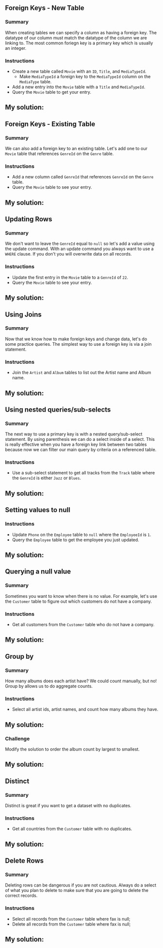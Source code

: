 
## Foreign Keys - New Table

### Summary
When creating tables we can specify a column as having a foreign key. The datatype of our column must match the datatype of the column we are linking to. The most common foriegn key is a primary key which is usually an integer.

### Instructions 
* Create a new table called `Movie` with an `ID`, `Title`, and `MediaTypeId`.
  * Make `MediaTypeId` a foreign key to the `MediaTypeId` column on the `MediaType` table.
* Add a new entry into the `Movie` table with a `Title` and `MediaTypeId`.
* Query the `Movie` table to get your entry.

## My solution:



## Foreign Keys - Existing Table

### Summary
We can also add a foreign key to an existing table. Let's add one to our `Movie` table that references `GenreId` on the `Genre` table.

### Instructions
* Add a new column called `GenreId` that references `GenreId` on the `Genre` table.
* Query the `Movie` table to see your entry.

## My solution:



## Updating Rows

### Summary
We don't want to leave the `GenreId` equal to `null` so let's add a value using the update command. With an update command you always want to use a `WHERE` clause. If you don't you will overwrite data on all records.

### Instructions
* Update the first entry in the `Movie` table to a `GenreId` of `22`.
* Query the `Movie` table to see your entry.

## My solution:



## Using Joins

### Summary
Now that we know how to make foreign keys and change data, let's do some practice queries. The simplest way to use a foreign key is via a join statement. 

### Instructions
* Join the `Artist` and `Album` tables to list out the Artist name and Album name.

## My solution:



## Using nested queries/sub-selects

### Summary
The next way to use a primary key is with a nested query/sub-select statement. By using parenthesis we can do a select inside of a select. This is really effective when you have a foreign key link between two tables because now we can filter our main query by criteria on a referenced table.

### Instructions
* Use a sub-select statement to get all tracks from the `Track` table where the `GenreId` is either `Jazz` or `Blues`.

## My solution:



## Setting values to null

### Instructions
* Update `Phone` on the `Employee` table to `null` where the `EmployeeId` is `1`.
* Query the `Employee` table to get the employee you just updated.

## My solution:



## Querying a null value

### Summary
Sometimes you want to know when there is no value. For example, let's use the `Customer` table to figure out which customers do not have a company.

### Instructions
* Get all customers from the `Customer` table who do not have a company.

## My solution:



## Group by

### Summary
How many albums does each artist have? We could count manually, but no! Group by allows us to do aggregate counts.

### Instructions
* Select all artist ids, artist names, and count how many albums they have.

## My solution:



### Challenge
Modify the solution to order the album count by largest to smallest.

## My solution:



## Distinct

### Summary
Distinct is great if you want to get a dataset with no duplicates. 

### Instructions
* Get all countries from the `Customer` table with no duplicates.

## My solution:



## Delete Rows

### Summary
Deleting rows can be dangerous if you are not cautious. Always do a select of what you plan to delete to make sure that you are going to delete the correct records.

### Instructions
* Select all records from the `Customer` table where fax is null;
* Delete all records from the `Customer` table where fax is null;

## My solution:


